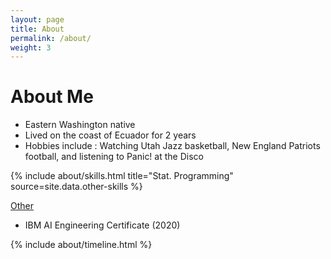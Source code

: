```yaml
---
layout: page
title: About
permalink: /about/
weight: 3
---
```


# **About Me**

* Eastern Washington native
* Lived on the coast of Ecuador for 2 years
* Hobbies include : Watching Utah Jazz basketball, New England Patriots football, and listening to Panic! at the Disco

<div class="row">
{% include about/skills.html title="Stat. Programming" source=site.data.other-skills %}
</div>

<u>Other</u>
* IBM AI Engineering Certificate (2020)


<div class="row">
{% include about/timeline.html %}
</div>
